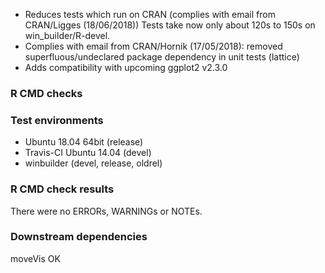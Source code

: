 * Reduces tests which run on CRAN (complies with email from CRAN/Ligges (18/06/2018))
Tests take now only about 120s to 150s on win_builder/R-devel.
* Complies with email from CRAN/Hornik (17/05/2018): removed superfluous/undeclared package dependency in unit tests (lattice)
* Adds compatibility with upcoming ggplot2 v2.3.0

### R CMD checks
### Test environments
* Ubuntu 18.04 64bit (release)
* Travis-CI Ubuntu 14.04 (devel)
* winbuilder (devel, release, oldrel)

### R CMD check results
There were no ERRORs, WARNINGs or NOTEs. 

### Downstream dependencies
moveVis OK


